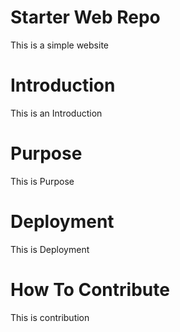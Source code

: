 # Starter Web Repo

This is a simple website 

# Introduction

This is an Introduction

# Purpose

This is Purpose

# Deployment

This is Deployment

# How To Contribute

This is contribution